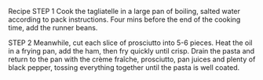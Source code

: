Recipe
STEP 1
Cook the tagliatelle in a large pan of boiling, salted water according to pack instructions. Four mins before the end of the cooking time, add the runner beans.

STEP 2
Meanwhile, cut each slice of prosciutto into 5-6 pieces. Heat the oil in a frying pan, add the ham, then fry quickly until crisp. Drain the pasta and return to the pan with the crème fraîche, prosciutto, pan juices and plenty of black pepper, tossing everything together until the pasta is well coated.
